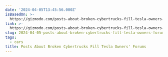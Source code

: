 ```yaml
---
date: '2024-04-05T13:45:56.000Z'
isBasedOn: >-
  https://gizmodo.com/posts-about-broken-cybertrucks-fill-tesla-owners-forums-1851389945
link: >-
  https://gizmodo.com/posts-about-broken-cybertrucks-fill-tesla-owners-forums-1851389945
slug: 2024-04-05-posts-about-broken-cybertrucks-fill-tesla-owners-forums
tags:
  - cars
title: Posts About Broken Cybertrucks Fill Tesla Owners' Forums
---
```


